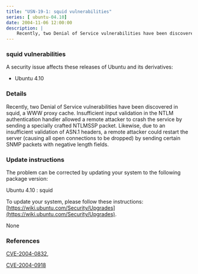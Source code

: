```yaml
---
title: "USN-19-1: squid vulnerabilities"
series: [ ubuntu-04.10]
date: 2004-11-06 12:00:00
description: |
    Recently, two Denial of Service vulnerabilities have been discovered in squid, a WWW proxy cache. Insufficient input validation in the NTLM authentication handler allowed a remote attacker to crash the service by sending a specially crafted NTLMSSP packet. Likewise, due to an insufficient validation of ASN.1 headers, a remote attacker could restart the server (causing all open connections to be dropped) by sending certain SNMP packets with negative length fields.
--- 
```

 
### squid vulnerabilities

A security issue affects these releases of Ubuntu and its derivatives:

* Ubuntu 4.10

### Details

Recently, two Denial of Service vulnerabilities have been discovered in squid, a WWW proxy cache. Insufficient input validation in the NTLM authentication handler allowed a remote attacker to crash the service by sending a specially crafted NTLMSSP packet. Likewise, due to an insufficient validation of ASN.1 headers, a remote attacker could restart the server (causing all open connections to be dropped) by sending certain SNMP packets with negative length fields.

### Update instructions

The problem can be corrected by updating your system to the following package version:

Ubuntu 4.10
 : squid 

To update your system, please follow these instructions: [https://wiki.ubuntu.com/Security/Upgrades](https://wiki.ubuntu.com/Security/Upgrades).

None

### References

 [CVE-2004-0832](http://people.ubuntu.com/~ubuntu-security/cve/CVE-2004-0832), 

 [CVE-2004-0918](http://people.ubuntu.com/~ubuntu-security/cve/CVE-2004-0918)
 
